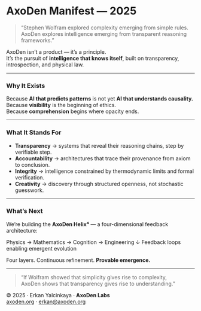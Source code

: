 # AxoDen Manifest — 2025

> “Stephen Wolfram explored complexity emerging from simple rules.  
> AxoDen explores intelligence emerging from transparent reasoning frameworks.”

AxoDen isn’t a product — it’s a principle.  
It’s the pursuit of **intelligence that knows itself**, built on transparency, introspection, and physical law.

---

### Why It Exists
Because **AI that predicts patterns** is not yet **AI that understands causality.**  
Because **visibility** is the beginning of ethics.  
Because **comprehension** begins where opacity ends.

---

### What It Stands For

- **Transparency** → systems that reveal their reasoning chains, step by verifiable step.  
- **Accountability** → architectures that trace their provenance from axiom to conclusion.  
- **Integrity** → intelligence constrained by thermodynamic limits and formal verification.  
- **Creativity** → discovery through structured openness, not stochastic guesswork.

---

### What’s Next

We’re building the **AxoDen Helix⁴** — a four-dimensional feedback architecture:

Physics → Mathematics → Cognition → Engineering
↓
Feedback loops enabling emergent evolution

Four layers. Continuous refinement. **Provable emergence.**

---

> “If Wolfram showed that simplicity gives rise to complexity,  
> AxoDen shows that transparency gives rise to understanding.”

© 2025 · Erkan Yalcinkaya · **AxoDen Labs**  
[axoden.org](https://axoden.org) · erkan@axoden.org

